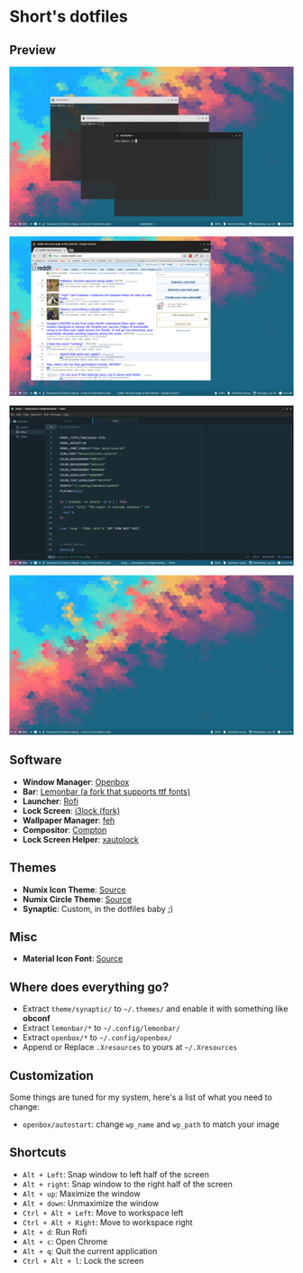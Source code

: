 # Short's dotfiles
## Preview
![](/screenshots/1.png)

![](/screenshots/2.png)

![](/screenshots/3.png)

![](/screenshots/4.png)

## Software
+ **Window Manager**: [Openbox](http://openbox.org/wiki/Main_Page)
+ **Bar**: [Lemonbar (a fork that supports ttf fonts)](http://mokaproject.com/moka-icon-theme/)
+ **Launcher**: [Rofi](https://davedavenport.github.io/rofi/)
+ **Lock Screen**: [i3lock (fork)](https://github.com/Lixxia/i3lock)
+ **Wallpaper Manager**: [feh](https://github.com/derf/feh)
+ **Compositor**: [Compton](https://github.com/chjj/compton)
+ **Lock Screen Helper**: [xautolock](http://freecode.com/projects/xautolock)

## Themes
+ **Numix Icon Theme**: [Source](https://github.com/numixproject/numix-gtk-theme)
+ **Numix Circle Theme**: [Source](https://github.com/numixproject/numix-icon-theme-circle)
+ **Synaptic**: Custom, in the dotfiles baby ;)

## Misc
+ **Material Icon Font**: [Source](https://design.google.com/icons/)

## Where does everything go?
+ Extract `theme/synaptic/` to `~/.themes/` and enable it with something like **obconf**
+ Extract `lemonbar/*` to `~/.config/lemonbar/`
+ Extract `openbox/*` to `~/.config/openbox/`
+ Append or Replace `.Xresources` to yours at `~/.Xresources`

## Customization
Some things are tuned for my system, here's a list of what you need to change:

+ `openbox/autostart`: change `wp_name` and `wp_path` to match your image

## Shortcuts
+ `Alt + Left`: Snap window to left half of the screen
+ `Alt + right`: Snap window to the right half of the screen
+ `Alt + up`: Maximize the window
+ `Alt + down`: Unmaximize the window
+ `Ctrl + Alt + Left`: Move to workspace left
+ `Ctrl + Alt + Right`: Move to workspace right
+ `Alt + d`: Run Rofi
+ `Alt + c`: Open Chrome
+ `Alt + q`: Quit the current application
+ `Ctrl + Alt + l`: Lock the screen
